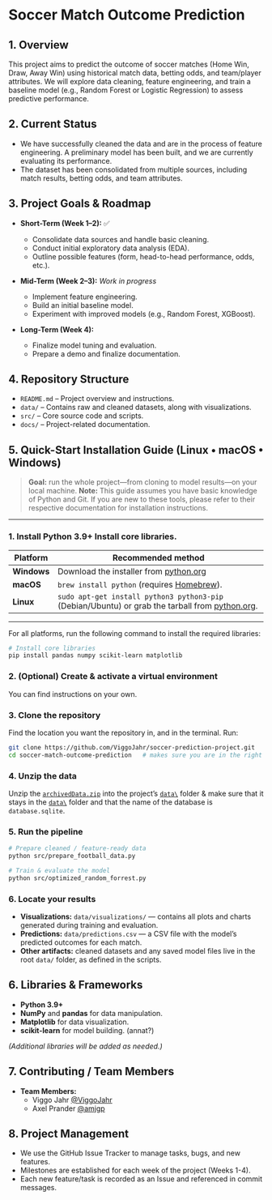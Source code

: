 # Soccer Match Outcome Prediction

## 1. Overview
This project aims to predict the outcome of soccer matches (Home Win, Draw, Away Win) using historical match data, betting odds, and team/player attributes. We will explore data cleaning, feature engineering, and train a baseline model (e.g., Random Forest or Logistic Regression) to assess predictive performance.

## 2. Current Status
- We have successfully cleaned the data and are in the process of feature engineering. A preliminary model has been built, and we are currently evaluating its performance.
- The dataset has been consolidated from multiple sources, including match results, betting odds, and team attributes. 
## 3. Project Goals & Roadmap
- **Short-Term (Week 1–2):** ✅
  - Consolidate data sources and handle basic cleaning.  
  - Conduct initial exploratory data analysis (EDA).  
  - Outline possible features (form, head-to-head performance, odds, etc.).

- **Mid-Term (Week 2–3):**  *Work in progress*
  - Implement feature engineering.  
  - Build an initial baseline model.  
  - Experiment with improved models (e.g., Random Forest, XGBoost).

- **Long-Term (Week 4):**  
  - Finalize model tuning and evaluation.  
  - Prepare a demo and finalize documentation.


## 4. Repository Structure
- `README.md` – Project overview and instructions.  
- `data/` – Contains raw and cleaned datasets, along with visualizations.  
- `src/` – Core source code and scripts.  
- `docs/` – Project-related documentation.  

## 5. Quick-Start Installation Guide (Linux • macOS • Windows)

> **Goal:** run the whole project—from cloning to model results—on your local machine.
> **Note:** This guide assumes you have basic knowledge of Python and Git. If you are new to these tools, please refer to their respective documentation for installation instructions.
---

### 1. Install Python 3.9+ Install core libraries.

| Platform  | Recommended method |
|-----------|--------------------|
| **Windows** | Download the installer from [python.org](https://www.python.org/downloads/windows/) |
| **macOS**   | `brew install python` (requires [Homebrew](https://brew.sh)). |
| **Linux**   | `sudo apt-get install python3 python3-pip` (Debian/Ubuntu) or grab the tarball from [python.org](https://www.python.org). |
---

For all platforms, run the following command to install the required libraries:

```bash
# Install core libraries
pip install pandas numpy scikit-learn matplotlib
```


### 2. (Optional) Create & activate a virtual environment
You can find instructions on your own.

### 3. Clone the repository
Find the location you want the repository in, and in the terminal. Run: 

```bash
git clone https://github.com/ViggoJahr/soccer-prediction-project.git
cd soccer-match-outcome-prediction   # makes sure you are in the right location.
```

### 4. Unzip the data 
Unzip the [`archivedData.zip`](/data/archivedData.zip)
 into the project’s [`data\`](/data)
 folder & make sure that it stays in the [`data\`](/data) folder and that the name of the database is `database.sqlite`.

### 5. Run the pipeline

```bash
# Prepare cleaned / feature-ready data
python src/prepare_football_data.py

# Train & evaluate the model
python src/optimized_random_forrest.py
```

### 6. Locate your results

- **Visualizations:** `data/visualizations/` — contains all plots and charts generated during training and evaluation.  
- **Predictions:** `data/predictions.csv` — a CSV file with the model’s predicted outcomes for each match.  
- **Other artifacts:** cleaned datasets and any saved model files live in the root `data/` folder, as defined in the scripts.



## 6. Libraries & Frameworks
- **Python 3.9+**
- **NumPy** and **pandas** for data manipulation.
- **Matplotlib** for data visualization.
- **scikit-learn** for model building. (annat?)

*(Additional libraries will be added as needed.)*

## 7. Contributing / Team Members
- **Team Members:**
  - Viggo Jahr [@ViggoJahr](https://github.com/ViggoJahr)
  - Axel Prander [@amjgp](https://github.com/amjgp)

## 8. Project Management
- We use the GitHub Issue Tracker to manage tasks, bugs, and new features.
- Milestones are established for each week of the project (Weeks 1-4).
- Each new feature/task is recorded as an Issue and referenced in commit messages.
